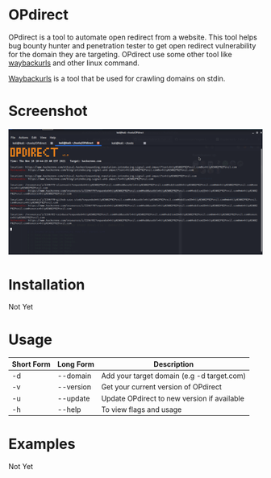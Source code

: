 # OPdirect

OPdirect is a tool to automate open redirect from a website. This tool helps bug bounty hunter and penetration tester to get open redirect vulnerability for the domain they are targeting. OPdirect use some other tool like [waybackurls](https://github.com/tomnomnom/waybackurls) and other linux command.

[Waybackurls](https://github.com/tomnomnom/waybackurls) is a tool that be used for crawling domains on stdin.

# Screenshot
![OPdirect](https://raw.githubusercontent.com/PishangShedappp/OPdirect/main/img/OPdirect.png)

# Installation
Not Yet

# Usage
Short Form    | Long Form     | Description
------------- | ------------- |-------------
-d            | --domain      | Add your target domain (e.g -d target.com)
-v            | --version     | Get your current version of OPdirect
-u            | --update      | Update OPdirect to new version if available
-h            | --help        | To view flags and usage

# Examples
Not Yet
